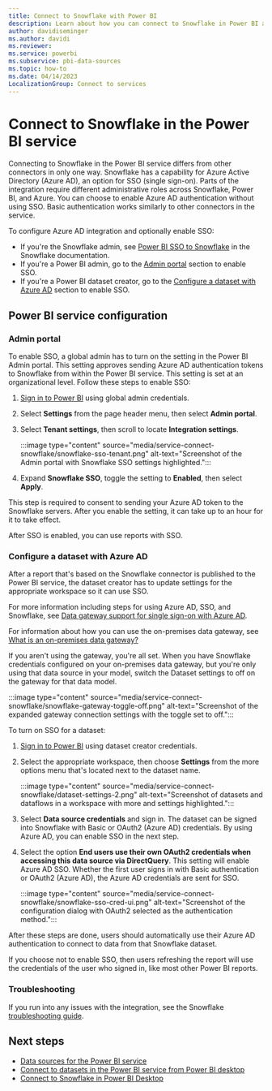 ```yaml
---
title: Connect to Snowflake with Power BI
description: Learn about how you can connect to Snowflake in Power BI and configure with Azure Active Directory for SSO authentication or a gateway.
author: davidiseminger
ms.author: davidi
ms.reviewer: 
ms.service: powerbi
ms.subservice: pbi-data-sources
ms.topic: how-to
ms.date: 04/14/2023
LocalizationGroup: Connect to services
---
```

# Connect to Snowflake in the Power BI service

Connecting to Snowflake in the Power BI service differs from other connectors in only one way. Snowflake has a capability for Azure Active Directory (Azure AD), an option for SSO (single sign-on). Parts of the integration require different administrative roles across Snowflake, Power BI, and Azure. You can choose to enable Azure AD authentication without using SSO. Basic authentication works similarly to other connectors in the service.

To configure Azure AD integration and optionally enable SSO:

* If you're the Snowflake admin, see [Power BI SSO to Snowflake](https://docs.snowflake.com/en/user-guide/oauth-powerbi.html) in the Snowflake documentation.
* If you're a Power BI admin, go to the [Admin portal](service-connect-snowflake.md#admin-portal) section to enable SSO.
* If you're a Power BI dataset creator, go to the [Configure a dataset with Azure AD](service-connect-snowflake.md#configure-a-dataset-with-azure-ad) section to enable SSO.

## Power BI service configuration

### Admin portal

To enable SSO, a global admin has to turn on the setting in the Power BI Admin portal. This setting approves sending Azure AD authentication tokens to Snowflake from within the Power BI service. This setting is set at an organizational level. Follow these steps to enable SSO:

1. [Sign in to Power BI](https://app.powerbi.com) using global admin credentials.
1. Select **Settings** from the page header menu, then select **Admin portal**.
1. Select **Tenant settings**, then scroll to locate **Integration settings**.

   :::image type="content" source="media/service-connect-snowflake/snowflake-sso-tenant.png" alt-text="Screenshot of the Admin portal with Snowflake SSO settings highlighted.":::

1. Expand **Snowflake SSO**, toggle the setting to **Enabled**, then select **Apply**.

This step is required to consent to sending your Azure AD token to the  Snowflake  servers. After you enable the setting, it can take up to an hour for it to take effect.

After SSO is enabled, you can use reports with SSO.

### Configure a dataset with Azure AD

After a report that's based on the Snowflake connector is published to the Power BI service, the dataset creator has to update settings for the appropriate workspace so it can use SSO.

For more information including steps for using Azure AD, SSO, and Snowflake, see [Data gateway support for single sign-on with Azure AD](https://powerbi.microsoft.com/blog/announcing-data-gateway-support-for-single-sign-on-sso-with-azure-active-directory/).

For information about how you can use the on-premises data gateway, see [What is an on-premises data gateway?](service-gateway-onprem.md)

If you aren't using the gateway, you're all set. When you have Snowflake credentials configured on your on-premises data gateway, but you're only using that data source in your model, switch the Dataset settings to off on the gateway for that data model.

:::image type="content" source="media/service-connect-snowflake/snowflake-gateway-toggle-off.png" alt-text="Screenshot of the expanded gateway connection settings with the toggle set to off.":::

To turn on SSO for a dataset:

1. [Sign in to Power BI](https://app.powerbi.com) using dataset creator credentials.
1. Select the appropriate workspace, then choose **Settings** from the more options menu that's located next to the dataset name.

   :::image type="content" source="media/service-connect-snowflake/dataset-settings-2.png" alt-text="Screenshot of datasets and dataflows in a workspace with more and settings highlighted.":::

1. Select **Data source credentials** and sign in. The dataset can be signed into Snowflake with Basic or OAuth2 (Azure AD) credentials. By using Azure AD, you can enable SSO in the next step.
1. Select the option **End users use their own OAuth2 credentials when accessing this data source via DirectQuery**. This setting will enable Azure AD SSO. Whether the first user signs in with Basic authentication or OAuth2 (Azure AD), the Azure AD credentials are sent for SSO.

   :::image type="content" source="media/service-connect-snowflake/snowflake-sso-cred-ui.png" alt-text="Screenshot of the configuration dialog with OAuth2 selected as the authentication method.":::

After these steps are done, users should automatically use their Azure AD authentication to connect to data from that Snowflake dataset.

If you choose not to enable SSO, then users refreshing the report will use the credentials of the user who signed in, like most other Power BI reports.

### Troubleshooting

If you run into any issues with the integration, see the Snowflake [troubleshooting guide](https://docs.snowflake.com/en/user-guide/oauth-powerbi.html#troubleshooting).

## Next steps

* [Data sources for the Power BI service](service-get-data.md)
* [Connect to datasets in the Power BI service from Power BI desktop](desktop-report-lifecycle-datasets.md)
* [Connect to Snowflake in Power BI Desktop](/power-query/connectors/snowflake)
